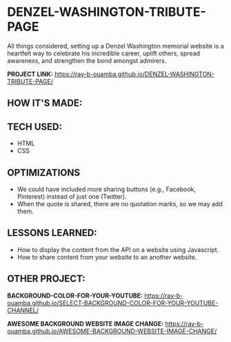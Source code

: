 # DENZEL-WASHINGTON-TRIBUTE-PAGE

All things considered, setting up a Denzel Washington memorial website is a heartfelt way to celebrate his incredible career, uplift others, spread awareness, and strengthen the bond amongst admirers.  

**PROJECT LINK:**  https://ray-b-ouamba.github.io/DENZEL-WASHINGTON-TRIBUTE-PAGE/

## HOW IT'S MADE:
## TECH USED:
* HTML
* CSS

## OPTIMIZATIONS
* We could have included more sharing buttons (e.g., Facebook, Pinterest) instead of just one (Twitter).
* When the quote is shared, there are no quotation marks, so we may add them.

## LESSONS LEARNED:
* How to display the content from the API on a website using Javascript.
* How to share content from your website to an another website.

## OTHER PROJECT:
**BACKGROUND-COLOR-FOR-YOUR-YOUTUBE:**
https://ray-b-ouamba.github.io/SELECT-BACKGROUND-COLOR-FOR-YOUR-YOUTUBE-CHANNEL/

**AWESOME BACKGROUND WEBSITE IMAGE CHANGE:**
https://ray-b-ouamba.github.io/AWESOME-BACKGROUND-WEBSITE-IMAGE-CHANGE/
